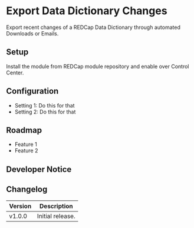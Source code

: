 # Export Data Dictionary Changes
Export recent changes of a REDCap Data Dictionary through automated Downloads or Emails.

## Setup

Install the module from REDCap module repository and enable over Control Center.

## Configuration

- Setting 1: Do this for that
- Setting 2: Do this for that

## Roadmap

- Feature 1
- Feature 2

## Developer Notice

## Changelog

Version | Description
------- | --------------------
v1.0.0  | Initial release.
